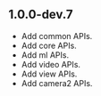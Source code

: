 ## 1.0.0-dev.7

* Add common APIs.
* Add core APIs.
* Add ml APIs.
* Add video APIs.
* Add view APIs.
* Add camera2 APIs.
